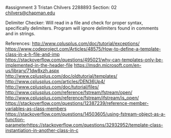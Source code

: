 #assignment 3
Tristan Chilvers
2288893
Section: 02
chilvers@chapman.edu

Delimiter Checker: Will read in a file and check for proper syntax, specifically delimiters. Program will ignore delimiters found in comments and in strings.

References:
http://www.cplusplus.com/doc/tutorial/exceptions/
https://www.codeproject.com/Articles/48575/How-to-define-a-template-class-in-a-h-file-and-imp
https://stackoverflow.com/questions/495021/why-can-templates-only-be-implemented-in-the-header-file
https://msdn.microsoft.com/en-us/library/71dw8xzh.aspx
http://www.cplusplus.com/doc/oldtutorial/templates/
http://www.cplusplus.com/articles/DEN36Up4/
http://www.cplusplus.com/doc/tutorial/files/
http://www.cplusplus.com/reference/fstream/fstream/open/
http://www.cplusplus.com/reference/fstream/ifstream/is_open/
https://stackoverflow.com/questions/12387239/reference-member-variables-as-class-members
https://stackoverflow.com/questions/14503605/using-fstream-object-as-a-function-parameterhttps://stackoverflow.com/questions/32932952/template-class-instantiation-in-another-class-in-c
